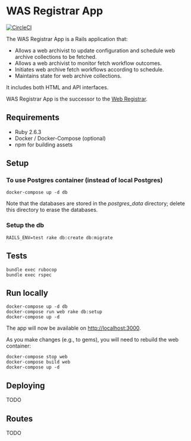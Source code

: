 # WAS Registrar App

[![CircleCI](https://circleci.com/gh/sul-dlss/was-registrar-app/tree/master.svg?style=svg)](https://circleci.com/gh/sul-dlss/was-registrar-app/tree/master)

The WAS Registrar App is a Rails application that:
* Allows a web archivist to update configuration and schedule web archive collections to be fetched.
* Allows a web archivist to monitor fetch workflow outcomes.
* Initiates web archive fetch workflows according to schedule.
* Maintains state for web archive collections.

It includes both HTML and API interfaces.

WAS Registrar App is the successor to the [Web Registrar](https://github.com/sul-dlss/was-registrar).

## Requirements
* Ruby 2.6.3
* Docker / Docker-Compose (optional)
* npm for building assets

## Setup
### To use Postgres container (instead of local Postgres)
```
docker-compose up -d db
```
Note that the databases are stored in the _postgres_data_ directory; delete this directory to erase the databases.

### Setup the db
```
RAILS_ENV=test rake db:create db:migrate
```

## Tests
```
bundle exec rubocop
bundle exec rspec
```

## Run locally
```
docker-compose up -d db
docker-compose run web rake db:setup
docker-compose up -d
```
The app will now be available on [http://localhost:3000](http://localhost:3000).

As you make changes (e.g., to gems), you will need to rebuild the web container:
```
docker-compose stop web
docker-compose build web
docker-compose up -d
```

## Deploying
TODO

## Routes
TODO

